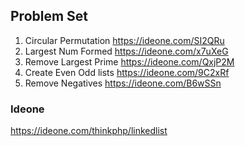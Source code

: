 ## Problem Set

1. Circular Permutation https://ideone.com/SI2QRu
2. Largest Num Formed https://ideone.com/x7uXeG
3. Remove Largest Prime https://ideone.com/QxjP2M
4. Create Even Odd lists https://ideone.com/9C2xRf
5. Remove Negatives https://ideone.com/B6wSSn


### Ideone

https://ideone.com/thinkphp/linkedlist

